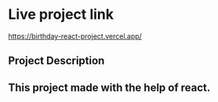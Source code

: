 # Live project link 
https://birthday-react-project.vercel.app/

## Project Description 

 This project made with the help of react. 
  - 